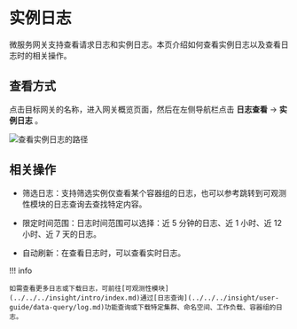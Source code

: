 # 实例日志

微服务网关支持查看请求日志和实例日志。本页介绍如何查看实例日志以及查看日志时的相关操作。

## 查看方式

点击目标网关的名称，进入网关概览页面，然后在左侧导航栏点击 __日志查看__ -> __实例日志__ 。

![查看实例日志的路径](https://docs.daocloud.io/daocloud-docs-images/docs/zh/docs/skoala/gateway/logs/images/inslog-path.png)
<!--更新截图-->

## 相关操作

- 筛选日志：支持筛选实例仅查看某个容器组的日志，也可以参考跳转到可观测性模块的日志查询去查找特定内容。

- 限定时间范围：日志时间范围可以选择：近 5 分钟的日志、近 1 小时、近 12 小时、近 7 天的日志。

- 自动刷新：在查看日志时，可以查看实时日志。

<!--补充截图-->

!!! info

    如需查看更多日志或下载日志，可前往[可观测性模块](../../../insight/intro/index.md)通过[日志查询](../../../insight/user-guide/data-query/log.md)功能查询或下载特定集群、命名空间、工作负载、容器组的日志。
